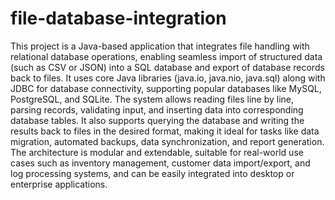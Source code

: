# file-database-integration
This project is a Java-based application that integrates file handling with relational database operations, enabling seamless import of structured data (such as CSV or JSON) into a SQL database and export of database records back to files. It uses core Java libraries (java.io, java.nio, java.sql) along with JDBC for database connectivity, supporting popular databases like MySQL, PostgreSQL, and SQLite. The system allows reading files line by line, parsing records, validating input, and inserting data into corresponding database tables. It also supports querying the database and writing the results back to files in the desired format, making it ideal for tasks like data migration, automated backups, data synchronization, and report generation. The architecture is modular and extendable, suitable for real-world use cases such as inventory management, customer data import/export, and log processing systems, and can be easily integrated into desktop or enterprise applications.
